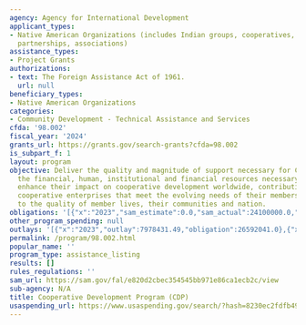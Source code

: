 ```yaml
---
agency: Agency for International Development
applicant_types:
- Native American Organizations (includes Indian groups, cooperatives, corporations,
  partnerships, associations)
assistance_types:
- Project Grants
authorizations:
- text: The Foreign Assistance Act of 1961.
  url: null
beneficiary_types:
- Native American Organizations
categories:
- Community Development - Technical Assistance and Services
cfda: '98.002'
fiscal_year: '2024'
grants_url: https://grants.gov/search-grants?cfda=98.002
is_subpart_f: 1
layout: program
objective: Deliver the quality and magnitude of support necessary for CDOs to attract
  the financial, human, institutional and financial resources necessary to significantly
  enhance their impact on cooperative development worldwide, contributing to self-reliant
  cooperative enterprises that meet the evolving needs of their members and contribute
  to the quality of member lives, their communities and nation.
obligations: '[{"x":"2023","sam_estimate":0.0,"sam_actual":24100000.0,"usa_spending_actual":36975580.0},{"x":"2024","sam_estimate":0.0,"sam_actual":25100000.0,"usa_spending_actual":56252620.0},{"x":"2025","sam_estimate":0.0,"sam_actual":0.0,"usa_spending_actual":0.0}]'
other_program_spending: null
outlays: '[{"x":"2023","outlay":7978431.49,"obligation":26592041.0},{"x":"2024","outlay":6134591.26,"obligation":16264215.0},{"x":"2025","outlay":0.0,"obligation":0.0}]'
permalink: /program/98.002.html
popular_name: ''
program_type: assistance_listing
results: []
rules_regulations: ''
sam_url: https://sam.gov/fal/e820d2cbec354545bb971e86ca1ecb2c/view
sub-agency: N/A
title: Cooperative Development Program (CDP)
usaspending_url: https://www.usaspending.gov/search/?hash=8230ec2fdfb4959906457468b4b738f3
---
```

